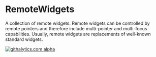 RemoteWidgets
===========================================================
A collection of remote widgets. Remote widgets can be controlled  by remote pointers and therefore include multi-pointer and multi-focus capabilities. Usually, remote widgets are replacements of well-known standard widgets.


[![githalytics.com alpha](https://cruel-carlota.pagodabox.com/21fc96ecdd5b75775df8dfeea272aa3a "githalytics.com")](http://githalytics.com/olinux/twice)
